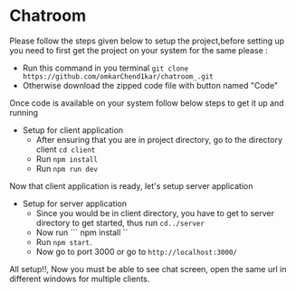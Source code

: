 # Chatroom #

Please follow the steps given below to setup the project,before setting up you need to first get the project on your system for the same please :
- Run this command in you terminal ```git clone https://github.com/omkarChend1kar/chatroom_.git```
- Otherwise download the zipped code file with button named "Code"

Once code is available on your system follow below steps to get it up and running
- Setup for client application
  - After ensuring that you are in project directory, go to the directory client ```cd client```
  - Run ``` npm install ```
  - Run ``` npm run dev ```

Now that client application is ready, let's setup server application

- Setup for server application
  - Since you would be in client directory, you have to get to server directory to get started, thus run ```cd../server```
  - Now run ``` npm install ``
  - Run ``` npm start ```.
  - Now go to port 3000 or go to ``` http://localhost:3000/ ```

All setup!!, Now you must be able to see chat screen, open the same url in different windows for multiple clients.

